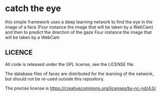#  catch the eye

this simple framework uses a deep learning network to find the eye in the image of a face (Four instance the image that will be taken by a WebCam) and then to predict the direction of the gaze
Four instance the image that will be taken by a WebCam

## LICENCE

All code is released under the GPL license, see the LICENSE file.

The database files of faces are distributed for the learning of the network, but should not be re-used outside this repository.

The precise license is https://creativecommons.org/licenses/by-nc-nd/4.0/
